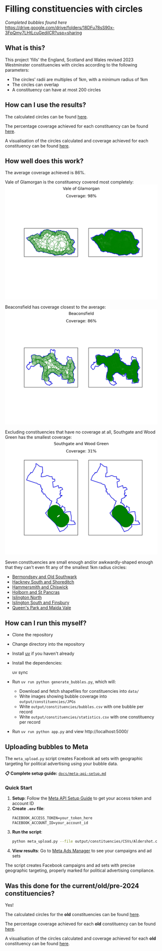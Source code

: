# Filling constituencies with circles

*Completed bubbles found here*
https://drive.google.com/drive/folders/18DFu78sS90x-3FpQmy7LHtLcuGedilCR?usp=sharing 

## What is this?

This project 'fills' the England, Scotland and Wales revised 2023 Westminster constituencies with circles according to the following parameters:
 - The circles' radii are multiples of 1km, with a minimum radius of 1km
 - The circles can overlap
 - A constituency can have at most 200 circles

 ## How can I use the results?

The calculated circles can be found [here](output/constituencies/bubbles.csv).

The percentage coverage achieved for each constituency can be found [here](output/constituencies/statistics.csv).

A visualisation of the circles calculated and coverage achieved for each constituency can be found [here](output/constituencies/JPGs).


## How well does this work?

The average coverage achieved is 86%.

Vale of Glamorgan is the constituency covered most completely:
![Visualisation of the calculated circles and coverage for Vale of Glamorgan](./output/constituencies/JPGs/Vale%20of%20Glamorgan.jpg?raw=true)

Beaconsfield has coverage closest to the average:
![Visualisation of the calculated circles and coverage for Beaconsfield](./output/constituencies/JPGs/Beaconsfield.jpg?raw=true)

Excluding constituencies that have no coverage at all, Southgate and Wood Green has the smallest coverage:
![Visualisation of the calculated circles and coverage for Southgate and Wood Green](./output/constituencies/JPGs/Southgate%20and%20Wood%20Green.jpg?raw=true)

Seven constituencies are small enough and/or awkwardly-shaped enough that they can't even fit any of the smallest 1km radius circles:
 - [Bermondsey and Old Southwark](./output/constituencies/JPGs/Bermondsey%20and%20Old%20Southwark.jpg)
 - [Hackney South and Shoreditch](./output/constituencies/JPGs/Hackney%20South%20and%20Shoreditch.jpg)
 - [Hammersmith and Chiswick](./output/constituencies/JPGs/Hammersmith%20and%20Chiswick.jpg)
 - [Holborn and St Pancras](./output/constituencies/JPGs/Holborn%20and%20St%20Pancras.jpg)
 - [Islington North](./output/constituencies/JPGs/Islington%20North.jpg)
 - [Islington South and Finsbury](./output/constituencies/JPGs/Islington%20South%20and%20Finsbury.jpg)
 - [Queen's Park and Maida Vale](./output/constituencies/JPGs/Queen's%20Park%20and%20Maida%20Vale.jpg)

## How can I run this myself?

  - Clone the repository
  - Change directory into the repository
  - Install [uv](https://docs.astral.sh/uv/getting-started/installation/) if you haven't already
  - Install the dependencies:

      uv sync

  - Run `uv run python generate_bubbles.py`, which will:
    - Download and fetch shapefiles for constituencies into `data/`
    - Write images showing bubble coverage into `output/constituencies/JPGs`
    - Write `output/constituencies/bubbles.csv` with one bubble per record
    - Write `output/constituencies/statistics.csv` with one constituency per record

  - Run `uv run python app.py` and view http://localhost:5000/

## Uploading bubbles to Meta

The `meta_upload.py` script creates Facebook ad sets with geographic
targeting for political advertising using your bubble data.

**📋 Complete setup guide:** [`docs/meta-api-setup.md`](docs/meta-api-setup.md)

### Quick Start

1. **Setup**: Follow the [Meta API Setup Guide](docs/meta-api-setup.md) to get your access token and account ID
2. **Create `.env` file**:
   ```
   FACEBOOK_ACCESS_TOKEN=your_token_here
   FACEBOOK_ACCOUNT_ID=your_account_id
   ```
3. **Run the script**:
   ```bash
   python meta_upload.py --file output/constituencies/CSVs/Aldershot.csv --prefix "UK Election 2024: "
   ```
4. **View results**: Go to [Meta Ads Manager](https://www.facebook.com/adsmanager/manage/campaigns) to see your campaigns and ad sets

The script creates Facebook campaigns and ad sets with precise geographic targeting, properly marked for political advertising compliance.

## Was this done for the current/old/pre-2024 constituencies?

Yes!

The calculated circles for the **old** constituencies can be found [here](https://github.com/12v/boundary-bubbler/blob/old_constituencies/output/old-bubbles.csv).

The percentage coverage achieved for each **old** constituency can be found [here](https://github.com/12v/boundary-bubbler/blob/old_constituencies/output/old-statistics.csv).

A visualisation of the circles calculated and coverage achieved for each **old** constituency can be found [here](https://github.com/12v/boundary-bubbler/tree/old_constituencies/output/constituencies/JPGs).
